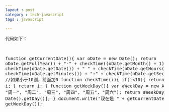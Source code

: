 ```yaml
---
layout : post
category : tech-javascript
tags : javascript

---
```


代码如下：
	<pre>	
	function getCurrentDate(){ 
		var oDate = new Date(); 
		return oDate.getFullYear() + "-" + 
		checkTime((oDate.getMonth() + 1)) + "-" + 
		checkTime(oDate.getDate()) + " " + 
		checkTime(oDate.getHours()) + ":" + 
		checkTime(oDate.getMinutes()) + ":" + 
		checkTime(oDate.getSeconds()); 
	} 
	//如果小于10则，前面加0 
	function checkTime(i){ 
		if(i<10){ 
		return "0" + i; 
		} 
		return i; 
	}
	function getWeekDay(){ 
		var aWeekDay = new Array("周日", "周一", "周二", "周三", "周四", "周五", "周六"); 
		return aWeekDay[new Date().getDay()]; 
	}
	document.write("现在是 " + getCurrentDate() + " " + getWeekDay()); 
	</pre>	
